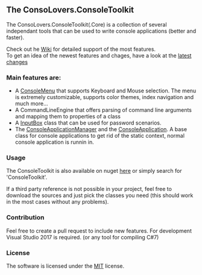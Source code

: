 ## The ConsoLovers.ConsoleToolkit
The ConsoLovers.ConsoleToolkit(.Core) is a collection of several independant tools that can be used to write console applications (better and faster).

Check out he [Wiki](https://github.com/bramerdaniel/ConsoLovers/wiki) for detailed support of the most features.   
To get an idea of the newest features and chages, have a look at the [latest changes](LatestChanges.md)

### Main features are:
* A [ConsoleMenu](https://github.com/bramerdaniel/ConsoLovers/wiki/ConsoleMenu) that supports Keyboard and Mouse selection.
  The menu is extremely customizable, supports color themes, index navigation and much more...
* A CommandLineEngine that offers parsing of command line arguments and mapping them to properties of a class 
* A [InputBox](https://github.com/bramerdaniel/ConsoLovers/wiki/InputBox) class that can be used for password scenarios.
* The [ConsoleApplicationManager](https://github.com/bramerdaniel/ConsoLovers/wiki/ConsoleApplicationManager) and the [ConsoleApplication](https://github.com/bramerdaniel/ConsoLovers/wiki/ConsoleApplication). A base class for console applications to get rid of the static context, normal console application is runnin in.

### Usage
The ConsoleToolkit is also available on nuget [here](https://www.nuget.org/packages/ConsoLovers.ConsoleToolkit)
or simply search for 'ConsoleToolkit'.

If a third party reference is not possible in your project, feel free to download the sources 
and just pick the classes you need (this should work in the most cases without any problems). 

### Contribution
Feel free to create a pull request to include new features. 
For development Visual Studio 2017 is required. (or any tool for compiling C#7)

### License
The software is licensed under the [MIT](LICENSE) license.
